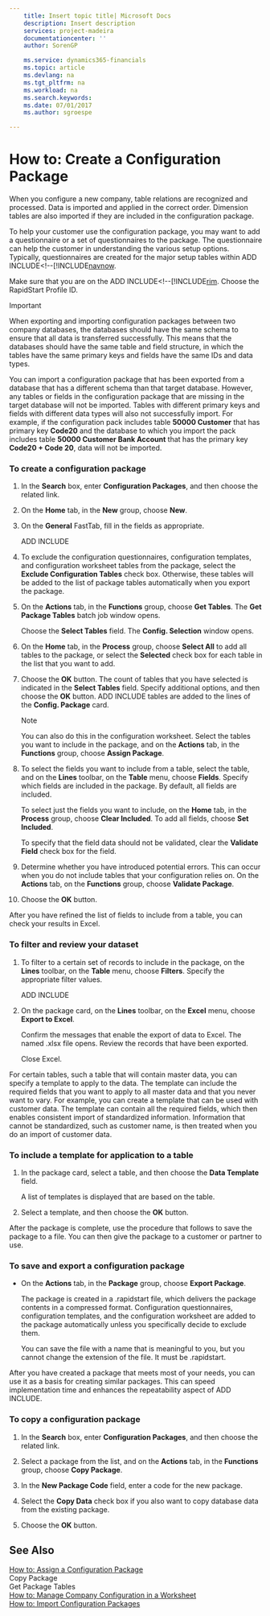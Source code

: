 ```yaml
---
    title: Insert topic title| Microsoft Docs
    description: Insert description
    services: project-madeira
    documentationcenter: ''
    author: SorenGP

    ms.service: dynamics365-financials
    ms.topic: article
    ms.devlang: na
    ms.tgt_pltfrm: na
    ms.workload: na
    ms.search.keywords:
    ms.date: 07/01/2017
    ms.author: sgroespe

---
```

# How to: Create a Configuration Package
When you configure a new company, table relations are recognized and processed. Data is imported and applied in the correct order. Dimension tables are also imported if they are included in the configuration package.  
  
 To help your customer use the configuration package, you may want to add a questionnaire or a set of questionnaires to the package. The questionnaire can help the customer in understanding the various setup options. Typically, questionnaires are created for the major setup tables within ADD INCLUDE<!--[!INCLUDE[navnow](../../includes/how-to-create-configuration-questionnaires.md).  
  
 Make sure that you are on the ADD INCLUDE<!--[!INCLUDE[rim](../../includes/how-to-change-role-centers.md). Choose the RapidStart Profile ID.  
  
> [!IMPORTANT]  
>  When exporting and importing configuration packages between two company databases, the databases should have the same schema to ensure that all data is transferred successfully. This means that the databases should have the same table and field structure, in which the tables have the same primary keys and fields have the same IDs and data types.  
>   
>  You can import a configuration package that has been exported from a database that has a different schema than that target database. However, any tables or fields in the configuration package that are missing in the target database will not be imported. Tables with different primary keys and fields with different data types will also not successfully import. For example, if the configuration pack includes table **50000 Customer** that has primary key **Code20** and the database to which you import the pack includes table **50000 Customer Bank Account** that has the primary key **Code20 \+ Code 20**, data will not be imported.  
  
### To create a configuration package  
  
1.  In the **Search** box, enter **Configuration Packages**, and then choose the related link.  
  
2.  On the **Home** tab, in the **New** group, choose **New**.  
  
3.  On the **General** FastTab, fill in the fields as appropriate.  
  
     ADD INCLUDE<!--[!INCLUDE[bp_fieldhelp]()]-->  
  
4.  To exclude the configuration questionnaires, configuration templates, and configuration worksheet tables from the package, select the **Exclude Configuration Tables** check box. Otherwise, these tables will be added to the list of package tables automatically when you export the package.  
  
5.  On the **Actions** tab, in the **Functions** group, choose **Get Tables**. The **Get Package Tables** batch job window opens.  
  
     Choose the **Select Tables** field. The **Config. Selection** window opens.  
  
6.  On the **Home** tab, in the **Process** group, choose **Select All** to add all tables to the package, or select the **Selected** check box for each table in the list that you want to add.  
  
7.  Choose the **OK** button. The count of tables that you have selected is indicated in the **Select Tables** field. Specify additional options, and then choose the **OK** button. ADD INCLUDE<!--[!INCLUDE[navnow](../../includes/navnow_md.md)]--> tables are added to the lines of the **Config. Package** card.  
  
    > [!NOTE]  
    >  You can also do this in the configuration worksheet. Select the tables you want to include in the package, and on the **Actions** tab, in the **Functions** group, choose **Assign Package**.  
  
8.  To select the fields you want to include from a table, select the table, and on the **Lines** toolbar, on the **Table** menu, choose **Fields**. Specify which fields are included in the package. By default, all fields are included.  
  
     To select just the fields you want to include, on the **Home** tab, in the **Process** group, choose **Clear Included**. To add all fields, choose **Set Included**.  
  
     To specify that the field data should not be validated, clear the **Validate Field** check box for the field.  
  
9. Determine whether you have introduced potential errors. This can occur when you do not include tables that your configuration relies on. On the **Actions** tab, on the **Functions** group, choose **Validate Package**.  
  
10. Choose the **OK** button.  
  
 After you have refined the list of fields to include from a table, you can check your results in Excel.  
  
### To filter and review your dataset  
  
1.  To filter to a certain set of records to include in the package, on the **Lines** toolbar, on the **Table** menu, choose **Filters**. Specify the appropriate filter values.  
  
     ADD INCLUDE<!--[!INCLUDE[bp_fieldhelp]()]-->  
  
2.  On the package card, on the **Lines** toolbar, on the **Excel** menu, choose **Export to Excel**.  
  
     Confirm the messages that enable the export of data to Excel. The named .xlsx file opens. Review the records that have been exported.  
  
     Close Excel.  
  
 For certain tables, such a table that will contain master data, you can specify a template to apply to the data. The template can include the required fields that you want to apply to all master data and that you never want to vary. For example, you can create a template that can be used with customer data. The template can contain all the required fields, which then enables consistent import of standardized information. Information that cannot be standardized, such as customer name, is then treated when you do an import of customer data.  
  
### To include a template for application to a table  
  
1.  In the package card, select a table, and then choose the **Data Template** field.  
  
     A list of templates is displayed that are based on the table.  
  
2.  Select a template, and then choose the **OK** button.  
  
 After the package is complete, use the procedure that follows to save the package to a file. You can then give the package to a customer or partner to use.  
  
### To save and export a configuration package  
  
-   On the **Actions** tab, in the **Package** group, choose **Export Package**.  
  
     The package is created in a .rapidstart file, which delivers the package contents in a compressed format. Configuration questionnaires, configuration templates, and the configuration worksheet are added to the package automatically unless you specifically decide to exclude them.  
  
     You can save the file with a name that is meaningful to you, but you cannot change the extension of the file. It must be .rapidstart.  
  
 After you have created a package that meets most of your needs, you can use it as a basis for creating similar packages. This can speed implementation time and enhances the repeatability aspect of ADD INCLUDE<!--[!INCLUDE[rim](../../includes/rim_md.md)]-->.  
  
### To copy a configuration package  
  
1.  In the **Search** box, enter **Configuration Packages**, and then choose the related link.  
  
2.  Select a package from the list, and on the **Actions** tab, in the **Functions** group, choose **Copy Package**.  
  
3.  In the **New Package Code** field, enter a code for the new package.  
  
4.  Select the **Copy Data** check box if you also want to copy database data from the existing package.  
  
5.  Choose the **OK** button.  
  
## See Also  
 [How to: Assign a Configuration Package](../how-to-assign-a-configuration-package.md)   
 Copy Package   
 Get Package Tables   
 [How to: Manage Company Configuration in a Worksheet](../how-to-manage-company-configuration-in-a-worksheet.md)   
 [How to: Import Configuration Packages](../how-to-import-configuration-packages.md)